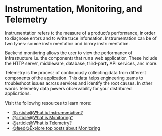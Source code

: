 # Instrumentation, Monitoring, and Telemetry

Instrumentation refers to the measure of a product's performance, in order to diagnose errors and to write trace information. Instrumentation can be of two types: source instrumentation and binary instrumentation.

Backend monitoring allows the user to view the performance of infrastructure i.e. the components that run a web application. These include the HTTP server, middleware, database, third-party API services, and more.

Telemetry is the process of continuously collecting data from different components of the application. This data helps engineering teams to troubleshoot issues across services and identify the root causes. In other words, telemetry data powers observability for your distributed applications.

Visit the following resources to learn more:

- [@article@What is Instrumentation?](https://en.wikipedia.org/wiki/Instrumentation_\(computer_programming\))
- [@article@What is Monitoring?](https://www.yottaa.com/performance-monitoring-backend-vs-front-end-solutions/)
- [@article@What is Telemetry?](https://www.sumologic.com/insight/what-is-telemetry/)
- [@feed@Explore top posts about Monitoring](https://app.daily.dev/tags/monitoring?ref=roadmapsh)
